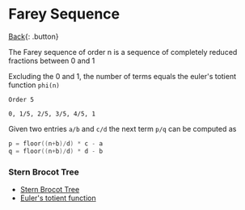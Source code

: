 # Farey Sequence

[Back](../math.md){: .button}

The Farey sequence of order n is a sequence of completely reduced fractions between 0 and 1

Excluding the 0 and 1, the number of terms equals the euler's totient function `phi(n)`

```
Order 5

0, 1/5, 2/5, 3/5, 4/5, 1
```

Given two entries `a/b` and `c/d` the next term `p/q` can be computed as

```cpp
p = floor((n+b)/d) * c - a
q = floor((n+b)/d) * d - b
```

### Stern Brocot Tree

- [Stern Brocot Tree](./stern-brocot-tree.md)
- [Euler's totient function](./euler-totient-function.md)
